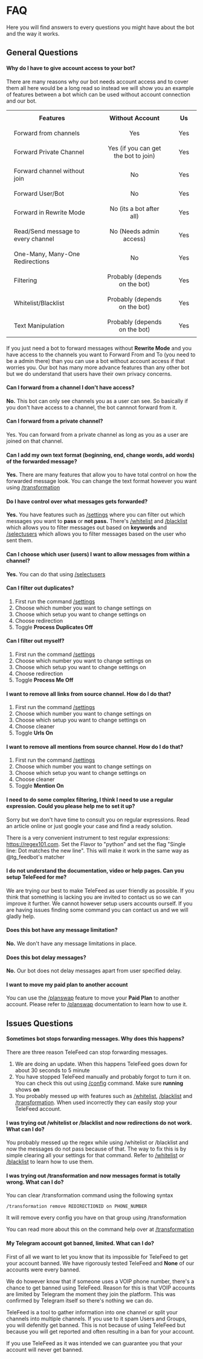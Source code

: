 # FAQ

Here you will find answers to every questions you might have about the bot and the way it works.

## General Questions

#### Why do I have to give account access to your bot?

There are many reasons why our bot needs account access and to cover them all here would be a long read so instead we will show you an example of features between a bot which can be used without account connection and our bot.


<table style="margin-bottom: 20px;">
  <tr>
    <th style="padding:10px 20px;">Features</th>
    <th style="padding:10px 20px;">Without Account</th>
    <th style="padding:10px 20px;">Us</th>
  </tr>
  <tr>
    <td style="padding:10px 20px;">Forward from channels</td>
    <td style="padding:10px 20px; text-align:center;">Yes</td>
    <td style="padding:10px 20px; text-align:center;">Yes</td>
  </tr>
  <tr>
    <td style="padding:10px 20px;">Forward Private Channel</td>
    <td style="padding:10px 20px; text-align:center;">Yes (if you can get the bot to join)</td>
    <td style="padding:10px 20px; text-align:center;">Yes</td>
  </tr>
  <tr>
    <td style="padding:10px 20px;">Forward channel without join</td>
    <td style="padding:10px 20px; text-align:center;">No</td>
    <td style="padding:10px 20px; text-align:center;">Yes</td>
  </tr>
  <tr>
    <td style="padding:10px 20px;">Forward User/Bot</td>
    <td style="padding:10px 20px; text-align:center;">No</td>
    <td style="padding:10px 20px; text-align:center;">Yes</td>
  </tr>
  <tr>
    <td style="padding:10px 20px;">Forward in Rewrite Mode</td>
    <td style="padding:10px 20px; text-align:center;">No (its a bot after all)</td>
    <td style="padding:10px 20px; text-align:center;">Yes</td>
  </tr>
  <tr>
    <td style="padding:10px 20px;">Read/Send message to every channel</td>
    <td style="padding:10px 20px; text-align:center;">No (Needs admin access)</td>
    <td style="padding:10px 20px; text-align:center;">Yes</td>
  </tr>
  <tr>
    <td style="padding:10px 20px;">One-Many, Many-One Redirections</td>
    <td style="padding:10px 20px; text-align:center;">No</td>
    <td style="padding:10px 20px; text-align:center;">Yes</td>
  </tr>
  <tr>
    <td style="padding:10px 20px;">Filtering</td>
    <td style="padding:10px 20px; text-align:center;">Probably (depends on the bot)</td>
    <td style="padding:10px 20px; text-align:center;">Yes</td>
  </tr>
  <tr>
    <td style="padding:10px 20px;">Whitelist/Blacklist</td>
    <td style="padding:10px 20px; text-align:center;">Probably (depends on the bot)</td>
    <td style="padding:10px 20px; text-align:center;">Yes</td>
  </tr>
  <tr>
    <td style="padding:10px 20px;">Text Manipulation</td>
    <td style="padding:10px 20px; text-align:center;">Probably (depends on the bot)</td>
    <td style="padding:10px 20px; text-align:center;">Yes</td>
  </tr>
</table>  


If you just need a bot to forward messages without <b>Rewrite Mode</b> and you have access to the channels you want to Forward From and To (you need to be a admin there) than you can use a bot without account access if that worries you. Our bot has many more advance features than any other bot but we do understand that users have their own privacy concerns.


#### Can I forward from a channel I don't have access?

<b>No.</b> This bot can only see channels you as a user can see. So basically if you don't have access to a channel, the bot cannnot forward from it.

#### Can I forward from a private channel?

Yes. You can forward from a private channel as long as you as a user are joined on that channel.

#### Can I add my own text format (beginning, end, change words, add words) of the forwarded message?

<B>Yes.</B> There are many features that allow you to have total control on how the forwarded message look. You can change the text format however you want using [/transformation](/commands/#transformation)</b>

#### Do I have control over what messages gets forwarded?

<b>Yes.</b> You have features such as [/settings](/commands/#settings)</b> where you can filter out which messages you want to <b>pass</b> or <b>not pass.</b> There's [/whitelist](/commands/#whitelist)</b> and [/blacklist](/commands/#blacklist)</b> which allows you to filter messages out based on <b>keywords</b> and [/selectusers](/commands/#selectusers)</b> which allows you to filter messages based on the user who sent them.

#### Can I choose which user (users) I want to allow messages from within a channel?

<b>Yes.</b> You can do that using [/selectusers](/commands/#selectusers)</b>

#### Can I filter out duplicates?

1.   First run the command [/settings](/commands/#settings)
2.   Choose which number you want to change settings on
3.   Choose which setup you want to change settings on
4.   Choose redirection
5.   Toggle <b>Process Duplicates Off</b>

#### Can I filter out myself?

1.   First run the command [/settings](/commands/#settings)
2.   Choose which number you want to change settings on
3.   Choose which setup you want to change settings on
4.   Choose redirection
5.   Toggle <b>Process Me Off</b>

#### I want to remove all links from source channel. How do I do that?

1.   First run the command [/settings](/commands/#settings)
2.   Choose which number you want to change settings on
3.   Choose which setup you want to change settings on
4.   Choose cleaner
5.   Toggle <b>Urls On</b>

#### I want to remove all mentions from source channel. How do I do that?

1.   First run the command [/settings](/commands/#settings)
2.   Choose which number you want to change settings on
3.   Choose which setup you want to change settings on
4.   Choose cleaner
5.   Toggle <b>Mention On</b>

#### I need to do some complex filtering, I think I need to use a regular expression. Could you please help me to set it up?

Sorry but we don't have time to consult you on regular expressions. Read an article online or just google your case and find a ready solution.

There is a very convenient instrument to test regular expressions: https://regex101.com. Set the Flavor to "python" and set the flag "Single line: Dot matches the new line". This will make it work in the same way as @tg_feedbot's matcher


#### I do not understand the documentation, video or help pages. Can you setup TeleFeed for me?

We are trying our best to make TeleFeed as user friendly as possible. If you think that something is lacking you are invited to contact us so we can improve it further. We cannot however setup users accounts ourself. If you are having issues finding some command you can contact us and we will gladly help.

#### Does this bot have any message limitation?

<b>No.</b> We don't have any message limitations in place.

#### Does this bot delay messages?

<b>No.</b> Our bot does not delay messages apart from user specified delay.

#### I want to move my paid plan to another account

You can use the [/planswap](/commands/#planswap) feature to move your <b>Paid Plan</b> to another account. Please refer to [/planswap](/commands/#planswap) documentation to learn how to use it.

## Issues Questions

#### Sometimes bot stops forwarding messages. Why does this happens?

There are three reason TeleFeed can stop forwarding messages.

1.   We are doing an update. When this happens TeleFeed goes down for about 30 seconds to 5 minute
2.   You have stopped TeleFeed manually and probably forgot to turn it on. You can check this out using [/config](/commands/#config) command. Make sure <b>running</b> shows <b>on</b> 
3.   You probably messed up with features such as [/whitelist](/commands/#whitelist), [/blacklist](/commands/#blacklist) and  [/transformation](/commands/#transformation). When used incorrectly they can easily stop your TeleFeed account.

#### I was trying out /whitelist or /blacklist and now redirections do not work. What can I do?

You probably messed up the regex while using /whitelist or /blacklist and now the messages do not pass because of that. The way to fix this is by simple clearing all your settings for that command. Refer to [/whitelist](/commands/#whitelist) or [/blacklist](/commands/#blacklist) to learn how to use them.

#### I was trying out /transformation and now messages format is totally wrong. What can I do?

You can clear /transformation command using the following syntax

```nohighlight
/transformation remove REDIRECTIONID on PHONE_NUMBER
```

It will remove every config you have on that group using /transformation

You can read more about this on the command help over at [/transformation](/commands/#transformation)

#### My Telegram account got banned, limited. What can I do?

First of all we want to let you know that its impossible for TeleFeed to get your account banned. We have rigorously tested TeleFeed and <b>None</b> of our accounts were every banned.

We do however know that if someone uses a VOIP phone number, there's a chance to get banned using TeleFeed. Reason for this is that VOIP accounts are limited by Telegram the moment they join the platform. This was confirmed by Telegram itself so there's nothing we can do.

TeleFeed is a tool to gather information into one channel or split your channels into multiple channels. If you use to it spam Users and Groups, you will defenitly get banned. This is not because of using TeleFeed but because you will get reported and often resulting in a ban for your account.

If you use TeleFeed as it was intended we can guarantee you that your account will never get banned.
